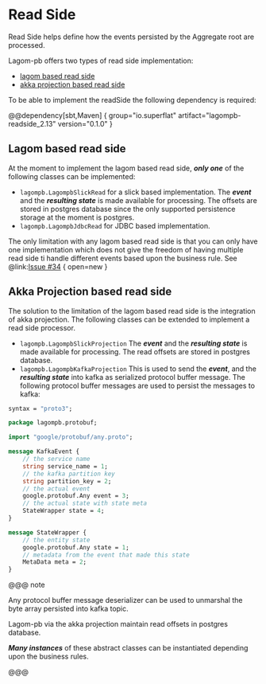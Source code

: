 # Read Side

Read Side helps define how the events persisted by the Aggregate root are processed. 

Lagom-pb offers two types of read side implementation:

* [lagom based read side](#lagom-based-read-side)
* [akka projection based read side](#akka-projection-based-read-side)

To be able to implement the readSide the following dependency is required:

@@dependency[sbt,Maven] {
  group="io.superflat"
  artifact="lagompb-readside_2.13"
  version="0.1.0"
}

## Lagom based read side

At the moment to implement the lagom based read side, **_only one_** of the following classes can be implemented:

* `lagompb.LagompbSlickRead` for a slick based implementation. The **_event_** and the **_resulting state_** is made available 
for processing. The offsets are stored in postgres database since the only supported persistence storage at the moment is postgres.
* `lagompb.LagompbJdbcRead` for JDBC based implementation.

The only limitation with any lagom based read side is that you can only have one implementation which does not give the
freedom of having multiple read side ti handle different events based upon the business rule. See @link:[Issue #34](https://github.com/lagom/lagom/issues/1346) { open=new }

## Akka Projection based read side

The solution to the limitation of the lagom based read side is the integration of akka projection. The following classes can be extended
to implement a read side processor.

* `lagompb.LagompbSlickProjection` The **_event_** and the **_resulting state_** is made available for processing. The read offsets are stored in postgres database.
* `lagompb.LagompbKafkaProjection` This is used to send the **_event_**, and the **_resulting state_** into kafka as serialized protocol buffer message.
The following protocol buffer messages are used to persist the messages to kafka:

```proto
syntax = "proto3";

package lagompb.protobuf;

import "google/protobuf/any.proto";

message KafkaEvent {
    // the service name
    string service_name = 1;
    // the kafka partition key
    string partition_key = 2;
    // the actual event
    google.protobuf.Any event = 3;
    // the actual state with state meta
    StateWrapper state = 4;
}

message StateWrapper {
    // the entity state
    google.protobuf.Any state = 1;
    // metadata from the event that made this state
    MetaData meta = 2;
}
```
@@@ note

Any protocol buffer message deserializer can be used to unmarshal the byte array persisted into kafka topic.

Lagom-pb via the akka projection maintain read offsets in postgres database. 

**_Many instances_** of these abstract classes can be instantiated depending upon the business rules.

@@@

